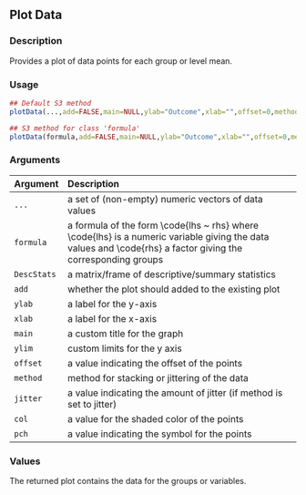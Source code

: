 ## Plot Data

### Description

Provides a plot of data points for each group or level mean.

### Usage

```r
## Default S3 method
plotData(...,add=FALSE,main=NULL,ylab="Outcome",xlab="",offset=0,method="jitter",jitter=.08,col="gray30",pch=16)

## S3 method for class 'formula'
plotData(formula,add=FALSE,main=NULL,ylab="Outcome",xlab="",offset=0,method="jitter",jitter=.08,col="gray30",pch=16)
```

### Arguments

Argument | Description
:-- | :--
```...``` | a set of (non-empty) numeric vectors of data values
```formula``` | a formula of the form \code{lhs ~ rhs} where \code{lhs} is a numeric variable giving the data values and \code{rhs} a factor giving the corresponding groups
```DescStats``` | a matrix/frame of descriptive/summary statistics
```add``` | whether the plot should added to the existing plot
```ylab``` | a label for the y-axis
```xlab``` | a label for the x-axis
```main``` | a custom title for the graph
```ylim``` | custom limits for the y axis
```offset``` | a value indicating the offset of the points
```method``` | method for stacking or jittering of the data
```jitter``` | a value indicating the amount of jitter (if method is set to jitter)
```col``` | a value for the shaded color of the points
```pch``` | a value indicating the symbol for the points

### Values

The returned plot contains the data for the groups or variables.
